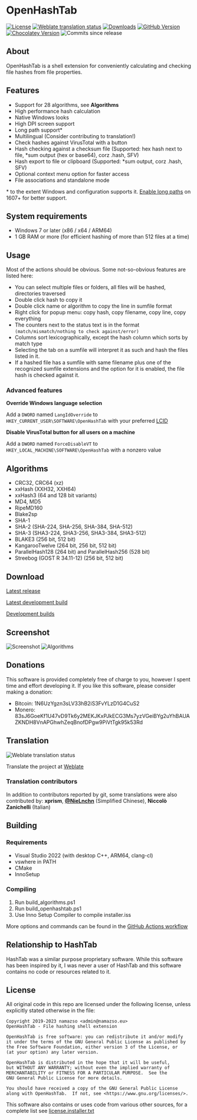 # OpenHashTab

[![License](https://img.shields.io/github/license/namazso/OpenHashTab)](COPYING) [![Weblate translation status](https://hosted.weblate.org/widgets/openhashtab/-/main/svg-badge.svg)](https://hosted.weblate.org/projects/openhashtab/main/) [![Downloads](https://img.shields.io/github/downloads/namazso/OpenHashTab/total)](https://github.com/namazso/OpenHashTab/releases/latest) [![GitHub Version](https://img.shields.io/github/v/release/namazso/OpenHashTab)](https://github.com/namazso/OpenHashTab/releases/latest) [![Chocolatey Version](https://img.shields.io/chocolatey/v/openhashtab)](https://chocolatey.org/packages/openhashtab/) ![Commits since release](https://img.shields.io/github/commits-since/namazso/OpenHashTab/latest/master)

## About

OpenHashTab is a shell extension for conveniently calculating and checking file hashes from file properties.

## Features

* Support for 28 algorithms, see **Algorithms**
* High performance hash calculation
* Native Windows looks
* High DPI screen support
* Long path support\*
* Multilingual (Consider contributing to translation!)
* Check hashes against VirusTotal with a button
* Hash checking against a checksum file (Supported: hex hash next to file, \*sum output (hex or base64), corz .hash, SFV)
* Hash export to file or clipboard (Supported: \*sum output, corz .hash, SFV)
* Optional context menu option for faster access
* File associations and standalone mode

\* to the extent Windows and configuration supports it. [Enable long paths](https://www.tenforums.com/tutorials/51704-enable-disable-win32-long-paths-windows-10-a.html) on 1607+ for better support.

## System requirements

* Windows 7 or later (x86 / x64 / ARM64)
* 1 GB RAM or more (for efficient hashing of more than 512 files at a time)

## Usage

Most of the actions should be obvious. Some not-so-obvious features are listed here:

* You can select multiple files or folders, all files will be hashed, directories traversed
* Double click hash to copy it
* Double click name or algorithm to copy the line in sumfile format
* Right click for popup menu: copy hash, copy filename, copy line, copy everything
* The counters next to the status text is in the format `(match/mismatch/nothing to check against/error)`
* Columns sort lexicographically, except the hash column which sorts by match type
* Selecting the tab on a sumfile will interpret it as such and hash the files listed in it.
* If a hashed file has a sumfile with same filename plus one of the recognized sumfile extensions and the option for it is enabled, the file hash is checked against it.

### Advanced features

**Override Windows language selection**

Add a `DWORD` named `LangIdOverride` to `HKEY_CURRENT_USER\SOFTWARE\OpenHashTab` with your preferred [LCID](https://docs.microsoft.com/en-us/openspecs/windows_protocols/ms-lcid/70feba9f-294e-491e-b6eb-56532684c37f)

**Disable VirusTotal button for all users on a machine**

Add a `DWORD` named `ForceDisableVT` to `HKEY_LOCAL_MACHINE\SOFTWARE\OpenHashTab` with a nonzero value

## Algorithms

* CRC32, CRC64 (xz)
* xxHash (XXH32, XXH64)
* xxHash3 (64 and 128 bit variants)
* MD4, MD5
* RipeMD160
* Blake2sp
* SHA-1
* SHA-2 (SHA-224, SHA-256, SHA-384, SHA-512)
* SHA-3 (SHA3-224, SHA3-256, SHA3-384, SHA3-512)
* BLAKE3 (256 bit, 512 bit)
* KangarooTwelve (264 bit, 256 bit, 512 bit)
* ParallelHash128 (264 bit) and ParallelHash256 (528 bit)
* Streebog (GOST R 34.11-12) (256 bit, 512 bit)

## Download

[Latest release](https://github.com/namazso/OpenHashTab/releases/latest)

[Latest development build](https://nightly.link/namazso/OpenHashTab/workflows/ci/master/setup.zip)

[Development builds](https://github.com/namazso/OpenHashTab/actions?query=branch%3Amaster)

## Screenshot

![Screenshot](https://github.com/namazso/OpenHashTab/assets/8676443/727943b2-8070-4dcc-b0a4-e1149fca0245) ![Algorithms](https://github.com/namazso/OpenHashTab/assets/8676443/878c9b30-ed94-4d8b-9370-75b3be02e2cb)

## Donations

This software is provided completely free of charge to you, however I spent time and effort developing it. If you like this software, please consider making a donation:

* Bitcoin: 1N6UzYgzn3sLV33hB2iS3FvYLzD1G4CuS2
* Monero: 83sJ6GoeKf1U47vD9Tk6y2MEKJKxPJkECG3Ms7yzVGeiBYg2uYhBAUAZKNDH8VnAPGhwhZeqBnofDPgw9PiVtTgk95k53Rd

## Translation

![Weblate translation status](https://hosted.weblate.org/widgets/openhashtab/-/main/multi-auto.svg)

Translate the project at [Weblate](https://hosted.weblate.org/projects/openhashtab/main/)

### Translation contributors

In addition to contributors reported by git, some translations were also contributed by: **xprism**, **[@NieLnchn](https://github.com/NieLnchn)** (Simplified Chinese), **Niccolò Zanichelli** (Italian)

## Building

### Requirements

* Visual Studio 2022 (with desktop C++, ARM64, clang-cl)
* vswhere in PATH
* CMake
* InnoSetup

### Compiling

1. Run build_algorithms.ps1
2. Run build_openhashtab.ps1
3. Use Inno Setup Compiler to compile installer.iss

More options and commands can be found in the [GitHub Actions workflow](.github/workflows/ci.yml)

## Relationship to HashTab

HashTab was a similar purpose proprietary software. While this software has been inspired by it, I was never a user of HashTab and this software contains no code or resources related to it.

## License

All original code in this repo are licensed under the following license, unless explicitly stated otherwise in the file:

	Copyright 2019-2023 namazso <admin@namazso.eu>
	OpenHashTab - File hashing shell extension

	OpenHashTab is free software: you can redistribute it and/or modify
	it under the terms of the GNU General Public License as published by
	the Free Software Foundation, either version 3 of the License, or
	(at your option) any later version.

	OpenHashTab is distributed in the hope that it will be useful,
	but WITHOUT ANY WARRANTY; without even the implied warranty of
	MERCHANTABILITY or FITNESS FOR A PARTICULAR PURPOSE.  See the
	GNU General Public License for more details.

	You should have received a copy of the GNU General Public License
	along with OpenHashTab.  If not, see <https://www.gnu.org/licenses/>.

This software also contains or uses code from various other sources, for a complete list see [license.installer.txt](license.installer.txt)
